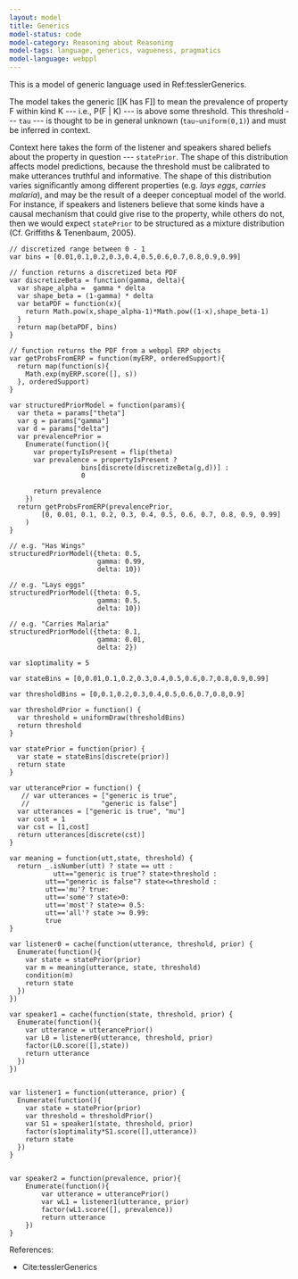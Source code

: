 ```yaml
---
layout: model
title: Generics
model-status: code
model-category: Reasoning about Reasoning
model-tags: language, generics, vagueness, pragmatics
model-language: webppl
---
```


This is a model of generic language used in Ref:tesslerGenerics.

The model takes the generic [[K has F]] to mean the prevalence of 
property F within kind K --- i.e., P(F | K) --- is above some threshold.
This threshold --- `tau` --- is thought to be in general unknown 
(`tau~uniform(0,1)`) and must be inferred in context. 

Context here takes the form of the listener and speakers shared beliefs
about the property in question --- `statePrior`. The shape of this distribution
affects model predictions, because the threshold must be calibrated to make utterances 
truthful and informative. The shape of this distribution varies significantly 
among different properties (e.g. *lays eggs*, *carries malaria*), and may 
be the result of a deeper conceptual model of the world. For instance,
if speakers and listeners believe that some kinds have a causal mechanism that
could give rise to the property, while others do not, then we would expect
`statePrior` to be structured as a mixture distribution 
(Cf. Griffiths & Tenenbaum, 2005).

~~~~
// discretized range between 0 - 1
var bins = [0.01,0.1,0.2,0.3,0.4,0.5,0.6,0.7,0.8,0.9,0.99]

// function returns a discretized beta PDF
var discretizeBeta = function(gamma, delta){
  var shape_alpha =  gamma * delta
  var shape_beta = (1-gamma) * delta
  var betaPDF = function(x){
    return Math.pow(x,shape_alpha-1)*Math.pow((1-x),shape_beta-1)
  }
  return map(betaPDF, bins)
}

// function returns the PDF from a webppl ERP objects
var getProbsFromERP = function(myERP, orderedSupport){
  return map(function(s){
    Math.exp(myERP.score([], s))
  }, orderedSupport)
}

var structuredPriorModel = function(params){
  var theta = params["theta"]
  var g = params["gamma"]
  var d = params["delta"]
  var prevalencePrior = 
    Enumerate(function(){
      var propertyIsPresent = flip(theta)
      var prevalence = propertyIsPresent ? 
                  bins[discrete(discretizeBeta(g,d))] : 
                  0

      return prevalence
    })
  return getProbsFromERP(prevalencePrior, 
        [0, 0.01, 0.1, 0.2, 0.3, 0.4, 0.5, 0.6, 0.7, 0.8, 0.9, 0.99]
    )
}

// e.g. "Has Wings"
structuredPriorModel({theta: 0.5,
                      gamma: 0.99,
                      delta: 10})

// e.g. "Lays eggs"
structuredPriorModel({theta: 0.5,
                      gamma: 0.5,
                      delta: 10})

// e.g. "Carries Malaria"
structuredPriorModel({theta: 0.1,
                      gamma: 0.01,
                      delta: 2})
~~~~



~~~~
var s1optimality = 5

var stateBins = [0,0.01,0.1,0.2,0.3,0.4,0.5,0.6,0.7,0.8,0.9,0.99]

var thresholdBins = [0,0.1,0.2,0.3,0.4,0.5,0.6,0.7,0.8,0.9]

var thresholdPrior = function() {
  var threshold = uniformDraw(thresholdBins)
  return threshold
}

var statePrior = function(prior) {
  var state = stateBins[discrete(prior)]
  return state
}

var utterancePrior = function() {
   // var utterances = ["generic is true",
   //                  "generic is false"]
  var utterances = ["generic is true", "mu"]  
  var cost = 1      
  var cst = [1,cost]       
  return utterances[discrete(cst)]
}

var meaning = function(utt,state, threshold) {
  return _.isNumber(utt) ? state == utt :
  		   utt=="generic is true"? state>threshold :
         utt=="generic is false"? state<=threshold :
         utt=='mu'? true:
         utt=='some'? state>0:
         utt=='most'? state>= 0.5:
         utt=='all'? state >= 0.99:
         true
}

var listener0 = cache(function(utterance, threshold, prior) {
  Enumerate(function(){
    var state = statePrior(prior)
    var m = meaning(utterance, state, threshold)
    condition(m)
    return state
  })
})

var speaker1 = cache(function(state, threshold, prior) {
  Enumerate(function(){
    var utterance = utterancePrior()
    var L0 = listener0(utterance, threshold, prior)
    factor(L0.score([],state))
    return utterance
  })
})


var listener1 = function(utterance, prior) {
  Enumerate(function(){
    var state = statePrior(prior)
    var threshold = thresholdPrior()
    var S1 = speaker1(state, threshold, prior)
    factor(s1optimality*S1.score([],utterance))
    return state
  })
}


var speaker2 = function(prevalence, prior){
	Enumerate(function(){
		var utterance = utterancePrior()
		var wL1 = listener1(utterance, prior)
		factor(wL1.score([], prevalence))
		return utterance
	})
}

~~~~

References:

- Cite:tesslerGenerics
